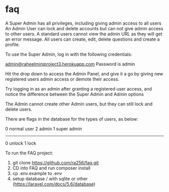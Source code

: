 # faq

A Super Admin has all privileges, including giving admin access to all users
An Admin User can lock and delete accounts but can not give admin access to other users.
A standard users cannot view the admin URL as they will get an error message.
All users can create, edit, delete questions and create a profile.

To use the Super Admin, log in with the following credentials:

admin@raheelminiproject3.herokuapp.com
Password is admin

Hit the drop down to access the Admin Panel, and give it a go by giving new registered users admin access or demote their access.

Try logging in as an admin after granting a registered user access, and notice the difference between the Super Admin and Admin options

The Admin cannot create other Admin users, but they can still lock and delete users.

There are flags in the database for the types of users, as below:

0 normal user
2 admin
1 super admin
___________
0 unlock
1 lock

To run the FAQ project:

1. git clone https://github.com/ra256/faq.git
2. CD into FAQ and run composer install
3. cp .env.example to .env
4. setup database / with sqlite or other (https://laravel.com/docs/5.6/database)

